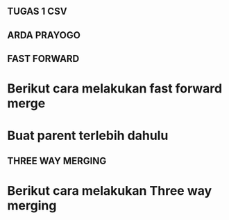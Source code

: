## TUGAS 1 CSV
## ARDA PRAYOGO

## FAST FORWARD
# Berikut cara melakukan fast forward merge
# Buat parent terlebih dahulu

## THREE WAY MERGING
# Berikut cara melakukan Three way merging